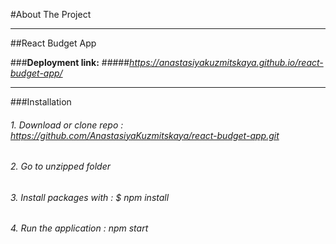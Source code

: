 #About The Project
___
##React Budget App


###__Deployment link:__
#####_https://anastasiyakuzmitskaya.github.io/react-budget-app/_
___
###Installation

###### 1. Download or clone repo : _https://github.com/AnastasiyaKuzmitskaya/react-budget-app.git_
###### 2. Go to unzipped folder 
###### 3. Install packages with : _$ npm install_
###### 4. Run the application : _npm start_

